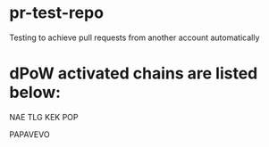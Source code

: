 # pr-test-repo
Testing to achieve pull requests from another account automatically

# dPoW activated chains are listed below:

NAE
TLG
KEK
POP

PAPAVEVO